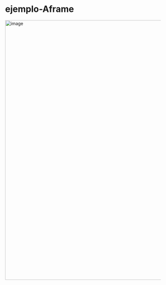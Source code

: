# ejemplo-Aframe

<img width="838" alt="image" src="https://github.com/user-attachments/assets/ff7e312b-67f9-4bc7-8705-e138bad637a2">
